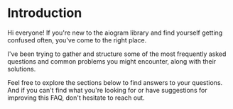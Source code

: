 # Introduction

Hi everyone! If you're new to the aiogram library and find yourself getting confused often, you've come to the right place.

I've been trying to gather and structure some of the most frequently asked questions and common problems you might encounter, along with their solutions.

Feel free to explore the sections below to find answers to your questions. And if you can't find what you're looking for or have suggestions for improving this FAQ, don't hesitate to reach out.

